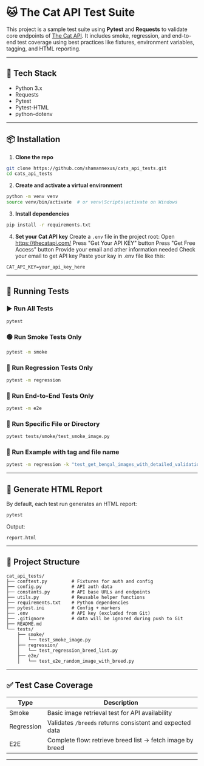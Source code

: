 # 🐱 The Cat API Test Suite

This project is a sample test suite using **Pytest** and **Requests** to validate core endpoints of [The Cat API](https://thecatapi.com/). It includes smoke, regression, and end-to-end test coverage using best practices like fixtures, environment variables, tagging, and HTML reporting.

---

## 🧰 Tech Stack

- Python 3.x
- Requests
- Pytest
- Pytest-HTML
- python-dotenv

---

## 📦 Installation

1. **Clone the repo**
```bash
git clone https://github.com/shamannexus/cats_api_tests.git
cd cats_api_tests
```

2. **Create and activate a virtual environment**
```bash
python -m venv venv
source venv/bin/activate  # or venv\Scripts\activate on Windows
```

3. **Install dependencies**
```bash
pip install -r requirements.txt
```

4. **Set your Cat API key**
Create a `.env` file in the project root:
Open https://thecatapi.com/
Press "Get Your API KEY" button
Press "Get Free Access" button
Provide your email and ather information needed
Check your email to get API key
Paste your kay in .env file like this:
```
CAT_API_KEY=your_api_key_here
```
---

## 🚀 Running Tests

### ▶ Run All Tests
```bash
pytest
```

### 🟢 Run Smoke Tests Only
```bash
pytest -m smoke
```

### 🧪 Run Regression Tests Only
```bash
pytest -m regression
```

### 🔁 Run End-to-End Tests Only
```bash
pytest -m e2e
```

### 📝 Run Specific File or Directory
```bash
pytest tests/smoke/test_smoke_image.py
```

### 🧪 Run Example with tag and file name

```bash
pytest -m regression -k "test_get_bengal_images_with_detailed_validation"
```
---

## 📄 Generate HTML Report

By default, each test run generates an HTML report:

```bash
pytest
```

Output:
```
report.html
```


---

## 📁 Project Structure

```
cat_api_tests/
├── conftest.py         # Fixtures for auth and config
├── config.py           # API auth data
├── constants.py        # API base URLs and endpoints
├── utils.py            # Reusable helper functions
├── requirements.txt    # Python dependencies
├── pytest.ini          # Config + markers
├── .env                # API key (excluded from Git)
├── .gitignore          # data will be ignored during push to Git
├── README.md
└── tests/
    ├── smoke/
    │   └── test_smoke_image.py
    ├── regression/
    │   └── test_regression_breed_list.py
    ├── e2e/
    │   └── test_e2e_random_image_with_breed.py
```

---

## ✅ Test Case Coverage

| Type       | Description                                               |
|------------|-----------------------------------------------------------|
| Smoke      | Basic image retrieval test for API availability           |
| Regression | Validates `/breeds` returns consistent and expected data  |
| E2E        | Complete flow: retrieve breed list → fetch image by breed |

---





